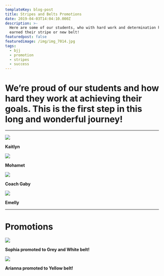 ```yaml
---
templateKey: blog-post
title: Stripes and Belts Promotions
date: 2019-04-03T14:04:10.000Z
description: >-
  Here are some of our students, who with hard work and determination have
  earned their stripe or new belt! 
featuredpost: false
featuredimage: /img/img_7014.jpg
tags:
  - bjj
  - promotion
  - stripes
  - success
---
```

# We’re proud of our students and how hard they work at achieving their goals. This is the first step in this long and wonderful journey!

- - -

![](/img/dsc6540.jpg)

**Kaitlyn** 

![](/img/dsc06557.jpg)

**Mohamet**

![](/img/img_7030.jpg)

**Coach Gaby**

![](/img/img_7511.jpg)

**Emelly**

___
# **Promotions**

![](/img/dsc06546.jpg)

**Sophia promoted to Grey and White belt!**

![](/img/img_7014.jpg)

**Arianna promoted to Yellow belt!**
